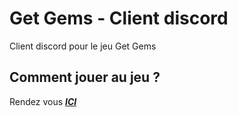 # Get Gems - Client **discord**

Client discord pour le jeu Get Gems

## Comment jouer au jeu ?

Rendez vous **_[ICI](https://get-gems.topazdev.fr)_**
